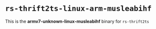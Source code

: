 # `rs-thrift2ts-linux-arm-musleabihf`

This is the **armv7-unknown-linux-musleabihf** binary for `rs-thrift2ts`
